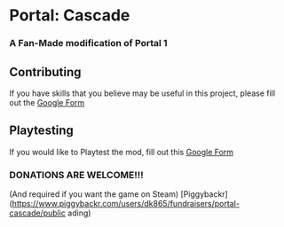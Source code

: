 # Portal: Cascade
### A Fan-Made modification of Portal 1

## Contributing
If you have skills that you believe may be useful in this project, please fill out the [Google Form](https://docs.google.com/forms/d/e/1FAIpQLSfPb7P9DiBDeH9oOP5VePDfwPlDil5YxL7OAeIcwnW-WmfHtw/viewform?usp=dialog)

## Playtesting
If you would like to Playtest the mod, fill out this [Google Form](https://docs.google.com/forms/d/e/1FAIpQLSfCrT-OSzTWDFE28LZZI2qpDg9iHZOvGh2bcE7k7aAxDeA31A/viewform?usp=dialog)

### DONATIONS ARE WELCOME!!!
(And required if you want the game on Steam)
[Piggybackr](https://www.piggybackr.com/users/dk865/fundraisers/portal-cascade/public
ading)

